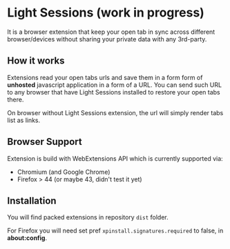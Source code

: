 # Light Sessions (work in progress)

It is a browser extension that keep your open tab in sync across different
browser/devices without sharing your private data with any 3rd-party.

## How it works

Extensions read your open tabs urls and save them in a form form of **unhosted**
javascript application in a form of a URL. You can send such URL to any browser
that have Light Sessions installed to restore your open tabs there.

On browser without Light Sessions extension, the url will simply render tabs
list as links.

## Browser Support

Extension is build with WebExtensions API which is currently supported via:

* Chromium (and Google Chrome)
* Firefox > 44 (or maybe 43, didn't test it yet)

## Installation

You will find packed extensions in repository `dist` folder.

For Firefox you will need set pref `xpinstall.signatures.required` to false,
in **about:config**.
